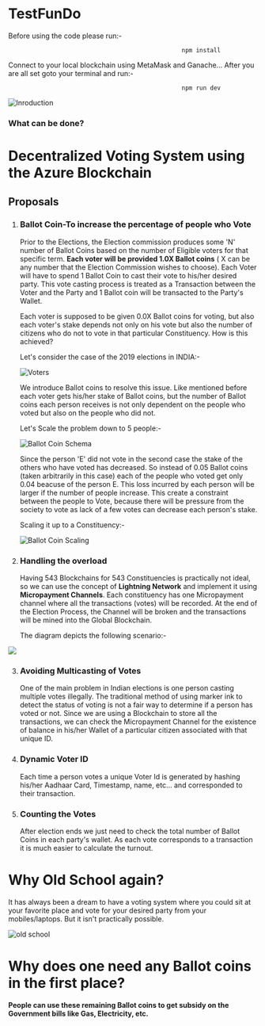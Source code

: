# TestFunDo

Before using the code please run:-
 
                                                     npm install

Connect to your local blockchain using MetaMask and Ganache... After you are all set goto your terminal and run:-

                                                     npm run dev

![Inroduction](https://user-images.githubusercontent.com/44934630/61998454-0844f800-b0ce-11e9-8dc3-856ea4d8d8d3.png)

<h3>What can be done?</h3>

<h1>Decentralized Voting System using the Azure Blockchain</h1>

<h2>Proposals</h2>

1. <h3>Ballot Coin-To increase the percentage of people who Vote</h3>
 
     Prior to the Elections, the Election commission produces some 'N' number of Ballot Coins based on the number of Eligible
     voters for that specific term. <b>Each voter will be provided 1.0X Ballot coins</b> ( X can be any number that the Election 
     Commission wishes to choose). Each Voter will have to spend 1 Ballot Coin to cast their vote to his/her desired party. 
     This vote casting process is treated as a Transaction between the Voter and the Party and 1 Ballot coin will be 
     transacted to the Party's Wallet.
     
     Each voter is supposed to be given 0.0X Ballot coins for voting, but also each voter's stake depends not only on his vote but also 
     the number of citizens who do not to vote in that particular Constituency. How is this achieved?
     
     Let's consider the case of the 2019 elections in INDIA:-
     
     ![Voters](https://user-images.githubusercontent.com/44934630/61799146-2dc0d000-ae48-11e9-8cb0-a749c41fefc0.png)
     
     We introduce Ballot coins to resolve this issue. Like mentioned before each voter gets his/her stake of Ballot coins, 
     but the number of Ballot coins each person receives is not only dependent on the people who voted but also on the people 
     who did not.
     
     Let's Scale the problem down to 5 people:-
     
     ![Ballot Coin Schema](https://user-images.githubusercontent.com/44934630/61800748-39fa5c80-ae4b-11e9-8634-d763cdcd7769.png)

     Since the person 'E' did not vote in the second case the stake of the others who have voted has decreased. So instead
     of 0.05 Ballot coins (taken arbitrarily in this case) each of the people who voted get only 0.04 beacuse of the person 
     E. This loss incurred by each person will be larger if the number of people increase. This create a constraint between 
     the people to Vote, because there will be pressure from the society to vote as lack of a few votes can decrease each 
     person's stake. 
     
     Scaling it up to a Constituency:-
     
     ![Ballot Coin Scaling](https://user-images.githubusercontent.com/44934630/61804518-a5dfc380-ae51-11e9-86bb-588befe5105f.png)
 
2. <h3>Handling the overload</h3>

   Having 543 Blockchains for 543 Constituencies is practically not ideal, so we can use the concept of <b>Lightning Network</b> and implement it 
   using <b>Micropayment Channels</b>. Each constituency has one Micropayment channel where all the transactions (votes) will be recorded.
   At the end of the Election Process, the Channel will be broken and the transactions will be mined into the Global Blockchain.
   
   The diagram depicts the following scenario:-

<img src="https://user-images.githubusercontent.com/44934630/61872969-4ee5f700-af02-11e9-88eb-a4301f750150.png"/>

3. <h3>Avoiding Multicasting of Votes</h3>
 
    One of the main problem in Indian elections is one person casting multiple votes illegally. The traditional method of using marker
    ink to detect the status of voting is not a fair way to determine if a person has voted or not. Since we are using a Blockchain 
    to store all the transactions, we can check the Micropayment Channel for the existence of balance in his/her Wallet of a particular citizen associated with that 
    unique ID.

4. <h3>Dynamic Voter ID</h3>

   Each time a person votes a unique Voter Id is generated by hashing his/her Aadhaar Card, Timestamp, name, etc... and corresponded to their transaction.


5. <h3>Counting the Votes</h3>

   After election ends we just need to check the total number of Ballot Coins in each party's wallet. As each vote corresponds to a transaction it is much easier to calculate the turnout.


<h1>Why Old School again?</h1>
    
  It has always been a dream to have a voting system where you could sit at your favorite place and vote for your desired party from your mobiles/laptops. But it isn't practically possible.

![old school](https://user-images.githubusercontent.com/44934630/61998458-1430ba00-b0ce-11e9-975d-d91635db1362.png)
  
<h1>Why does one need any Ballot coins in the first place?</h1>

   <b>People can use these remaining Ballot coins to get subsidy on the Government bills like Gas, Electricity, etc.</b>
